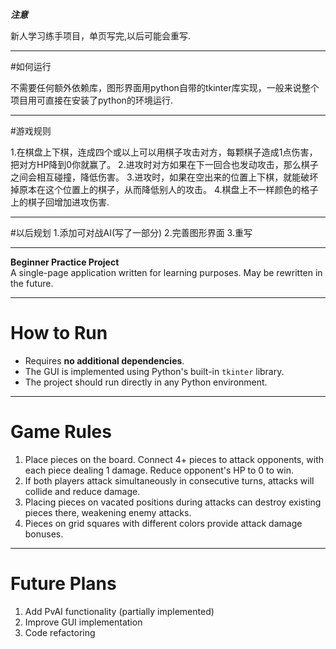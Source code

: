 ***注意***

新人学习练手项目，单页写完,以后可能会重写.

---

#如何运行

不需要任何额外依赖库，图形界面用python自带的tkinter库实现，一般来说整个项目用可直接在安装了python的环境运行.

---

#游戏规则

1.在棋盘上下棋，连成四个或以上可以用棋子攻击对方，每颗棋子造成1点伤害，把对方HP降到0你就赢了。
2.进攻时对方如果在下一回合也发动攻击，那么棋子之间会相互碰撞，降低伤害。
3.进攻时，如果在空出来的位置上下棋，就能破坏掉原本在这个位置上的棋子，从而降低别人的攻击。
4.棋盘上不一样颜色的格子上的棋子回增加进攻伤害.

---

#以后规划
1.添加可对战AI(写了一部分)
2.完善图形界面
3.重写


---

**Beginner Practice Project**  
A single-page application written for learning purposes. May be rewritten in the future.

---

# How to Run  
- Requires **no additional dependencies**.  
- The GUI is implemented using Python's built-in `tkinter` library.  
- The project should run directly in any Python environment.  

---

# Game Rules  
1. Place pieces on the board. Connect 4+ pieces to attack opponents, with each piece dealing 1 damage. Reduce opponent's HP to 0 to win.  
2. If both players attack simultaneously in consecutive turns, attacks will collide and reduce damage.  
3. Placing pieces on vacated positions during attacks can destroy existing pieces there, weakening enemy attacks.  
4. Pieces on grid squares with different colors provide attack damage bonuses.

---

# Future Plans  
1. Add PvAI functionality (partially implemented)  
2. Improve GUI implementation  
3. Code refactoring  
